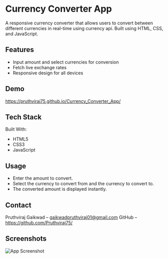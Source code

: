 
# Currency Converter App

A responsive currency converter that allows users to convert between different currencies in real-time using currency api. Built using HTML, CSS, and JavaScript.


## Features

- Input amount and select currencies for conversion
- Fetch live exchange rates
- Responsive design for all devices


## Demo

https://pruthviraj75.github.io/Currency_Converter_App/


## Tech Stack

Built With:

- HTML5  
- CSS3  
- JavaScript  

## Usage

- Enter the amount to convert.
- Select the currency to convert from and the 
  currency to convert to.
- The converted amount is displayed instantly.

## Contact

Pruthviraj Gaikwad – gaikwadpruthviraj01@gmail.com
GitHub – https://github.com/Pruthviraj75/
## Screenshots

![App Screenshot](https://i.imgur.com/ZZFGiFC.png)

